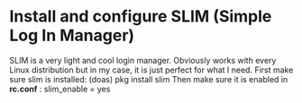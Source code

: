 # Install and configure SLIM (Simple Log In Manager)

SLIM is a very light and cool login manager. Obviously works with every Linux distribution but in my case, it is just perfect for what I need. First make sure slim is installed: 
    (doas) pkg install slim
Then make sure it is enabled in **rc.conf** :
    slim_enable = yes
